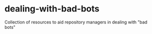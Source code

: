 # dealing-with-bad-bots
Collection of resources to aid repository managers in dealing with "bad bots"
